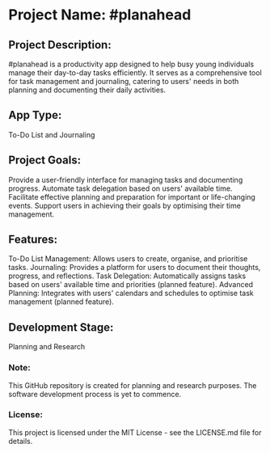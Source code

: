 # Project Name: #planahead
## Project Description:
#planahead is a productivity app designed to help busy young individuals manage their day-to-day tasks efficiently. It serves as a comprehensive tool for task management and journaling, catering to users' needs in both planning and documenting their daily activities.

## App Type:
To-Do List and Journaling

## Project Goals:
Provide a user-friendly interface for managing tasks and documenting progress.
Automate task delegation based on users' available time.
Facilitate effective planning and preparation for important or life-changing events.
Support users in achieving their goals by optimising their time management.

## Features:
To-Do List Management: Allows users to create, organise, and prioritise tasks.
Journaling: Provides a platform for users to document their thoughts, progress, and reflections.
Task Delegation: Automatically assigns tasks based on users' available time and priorities (planned feature).
Advanced Planning: Integrates with users' calendars and schedules to optimise task management (planned feature).

## Development Stage:
Planning and Research

### Note:
This GitHub repository is created for planning and research purposes. The software development process is yet to commence.

### License:
This project is licensed under the MIT License - see the LICENSE.md file for details.

